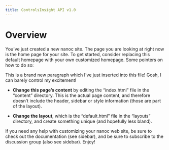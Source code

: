 ```yaml
---
title: ControlsInsight API v1.0
---
```


<h1>Overview</h1>

<p>You’ve just created a new nanoc site. The page you are looking at right now is the home page for your site. To get started, consider replacing this default homepage with your own customized homepage. Some pointers on how to do so:</p>
<p>This is a brand new paragraph which I've just inserted into this file! Gosh, I can barely control my excitement!</p>

<ul>
  <li><p><strong>Change this page’s content</strong> by editing the “index.html” file in the “content” directory. This is the actual page content, and therefore doesn’t include the header, sidebar or style information (those are part of the layout).</p></li>
  <li><p><strong>Change the layout</strong>, which is the “default.html” file in the “layouts” directory, and create something unique (and hopefully less bland).</p></li>
</ul>

<p>If you need any help with customizing your nanoc web site, be sure to check out the documentation (see sidebar), and be sure to subscribe to the discussion group (also see sidebar). Enjoy!</p>
